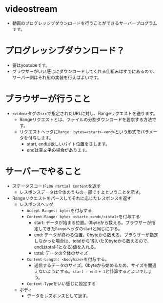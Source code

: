 # videostream
* 動画のプログレッシブダウンロードを行うことができるサーバープログラムです。

# プログレッシブダウンロード？
* 要はyoutubeです。
* ブラウザーがいい感じにダウンロードしてくれる仕組みはすでにあるので、サーバー側はそれ用の実装を行えばよいです。

# ブラウザーが行うこと
* `<video>`タグの`src`で指定されたURLに対し、Rangeリクエストを送ります。
    * Rangeリクエストとは、ファイルの分割ダウンロードを要求する方法です。
    * リクエストヘッダに`Range: bytes=<start>-<end>`という形式でパラメータを付与します。
        * start, endは欲しいバイト位置をさします。
        * endは空文字の場合があります。

# サーバーでやること
* ステータスコード`206 Partial Content`を返す
    * レスポンスデータは全体のうちの一部ですよということを示す。
* Rangeリクエストをパースしてそれに応じたレスポンスを返す
    * レスポンスヘッダ
        * `Accept-Ranges: bytes`を付与する
        * `Content-Range: bytes <start>-<end>/<total>`を付与する
            * start: データが始まる位置。0byteから数える。ブラウザーが指定してきた`Range`ヘッダのstartと同じにする。
            * end: データが終わる位置。0byteから数える。ブラウザーが指定しなかった場合は、totalから1引いた(0byteから数えるので、endはtotal-1となる)値を入れる。
            * total: データの全体のサイズ
        * `Content-Length: <bodySize>`を付与する。
            * 送信するデータのサイズ。0byteから始めるため、サイズを間違えないようにする。`start - end + 1`と計算するとよいでしょう。
        * `Content-Type`をいい感じに設定する
    * ボディ
        * データをレスポンスとして返す。